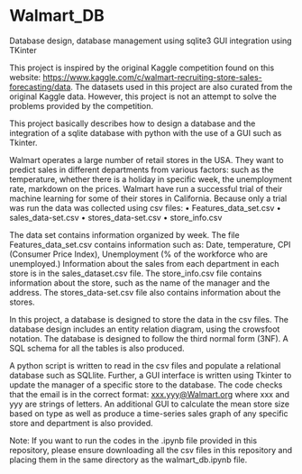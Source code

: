 # Walmart_DB
Database design, database management using sqlite3 GUI integration using TKinter

This project is inspired by the original Kaggle competition found on this website:
https://www.kaggle.com/c/walmart-recruiting-store-sales-forecasting/data. The datasets used
in this project are also curated from the original Kaggle data. However, this project is not an
attempt to solve the problems provided by the competition.

This project basically describes how to design a database and the integration of a sqlite
database with python with the use of a GUI such as Tkinter.

Walmart operates a large number of retail stores in the USA. They want to predict sales in
different departments from various factors: such as the temperature, whether there is a
holiday in specific week, the unemployment rate, markdown on the prices.
Walmart have run a successful trial of their machine learning for some of their stores in
California. Because only a trial was run the data was collected using csv files:
• Features_data_set.csv
• sales_data-set.csv
• stores_data-set.csv
• store_info.csv

The data set contains information organized by week. The file Features_data_set.csv
contains information such as: Date, temperature, CPI (Consumer Price Index),
Unemployment (% of the workforce who are unemployed.)
Information about the sales from each department in each store is in the sales_dataset.csv
file. The store_info.csv file contains information about the store, such as the name of the
manager and the address. The stores_data-set.csv file also contains information about the
stores.

In this project, a database is designed to store the data in the csv files. The database design
includes an entity relation diagram, using the crowsfoot notation. The database is designed to
follow the third normal form (3NF). A SQL schema for all the tables is also produced.

A python script is written to read in the csv files and populate a relational database such as
SQLlite. Further, a GUI interface is written using Tkinter to update the manager of a specific
store to the database. The code checks that the email is in the correct format:
xxx.yyy@Walmart.org where xxx and yyy are strings of letters. An additional GUI to
calculate the mean store size based on type as well as produce a time-series sales graph of
any specific store and department is also provided.

Note: If you want to run the codes in the .ipynb file provided in this repository, please ensure
downloading all the csv files in this repository and placing them in the same directory as the
walmart_db.ipynb file.
